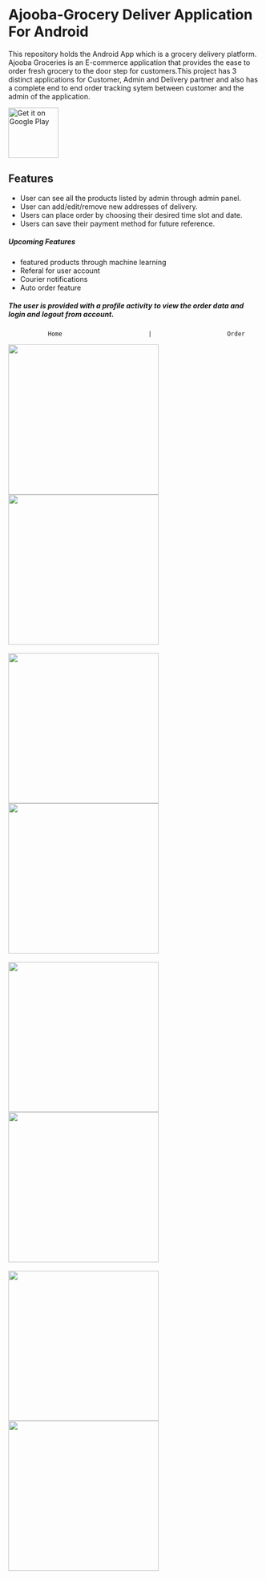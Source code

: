 # Ajooba-Grocery Deliver Application For Android

<p>This repository holds the Android App which is a grocery delivery platform. Ajooba Groceries is an E-commerce application that provides the ease to order fresh grocery to the door step for customers.This project has 3 distinct applications for Customer, Admin and Delivery partner and also has a complete end to end order tracking sytem between customer and the admin of the application.</p>

<a href='https://play.google.com/store/apps/details?id=com.ajoobashop.ajooba&hl=en_IN&gl=US'><img alt='Get it on Google Play' src='https://play.google.com/intl/en_us/badges/images/generic/en_badge_web_generic.png' height = "100" widht = "200"/></a>

## Features
- User can see all the products listed by admin through admin panel.
- User can add/edit/remove new addresses of delivery.
- Users can place order by choosing their desired time slot and date.
- Users can save their payment method for future reference.

##### Upcoming Features
- featured products through machine learning
- Referal for user account
- Courier notifications
- Auto order feature

##### The user is provided with a profile activity to view the order data and login and logout from account.

               Home                        |                     Order

<img src="ScreenShots/Screenshot_1.jpg" width="300">   <img src="ScreenShots/Screenshot_5.jpg" width="300"><br>
<br>
<img src="ScreenShots/Screenshot_2.jpg" width="300">  <img src="ScreenShots/Screenshot_7.jpg" width="300"><br>
<br>
<img src="ScreenShots/Screenshot_3.jpg" width="300">  <img src="ScreenShots/Screenshot_6.jpg" width="300"><br>
<br>
<img src="ScreenShots/Screenshot_4.jpg" width="300">  <img src="ScreenShots/Screenshot_8.jpg" width="300"><br>




